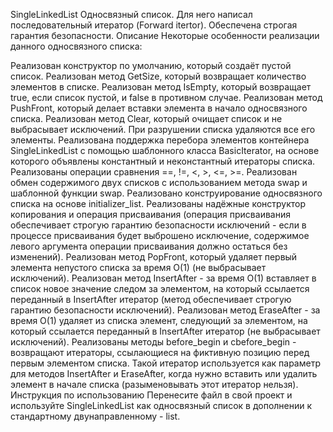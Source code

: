 SingleLinkedList
Односвязный список. Для него написал последовательный итератор (Forward itertor). Обеспечена строгая гарантия безопасности.
Описание
Некоторые особенности реализации данного односвязного списка:

Реализован конструктор по умолчанию, который создаёт пустой список.
Реализован метод GetSize, который возвращает количество элементов в списке.
Реализован метод IsEmpty, который возвращает true, если список пустой, и false в противном случае.
Реализован метод PushFront, который делает вставки элемента в начало односвязного списка.
Реализован метод Clear, который очищает список и не выбрасывает исключений.
При разрушении списка удаляются все его элементы.
Реализована поддержка перебора элементов контейнера SingleLinkedList с помощью шаблонного класса BasicIterator, на основе которого объявлены константный и неконстантный итераторы списка.
Реализованы операции сравнения ==, !=, <, >, <=, >=.
Реализован обмен содержимого двух списков с использованием метода swap и шаблонной функции swap.
Реализовано конструирование односвязного списка на основе initializer_list.
Реализованы надёжные конструктор копирования и операция присваивания (операция присваивания обеспечивает строгую гарантию безопасности исключений - если в процессе присваивания будет выброшено исключение, содержимое левого аргумента операции присваивания должно остаться без изменений).
Реализован метод PopFront, который удаляет первый элемента непустого списка за время O(1) (не выбрасывает исключений).
Реализован метод InsertAfter - за время O(1) вставляет в список новое значение следом за элементом, на который ссылается переданный в InsertAfter итератор (метод обеспечивает строгую гарантию безопасности исключений).
Реализован метод EraseAfter - за время O(1) удаляет из списка элемент, следующий за элементом, на который ссылается переданный в InsertAfter итератор (не выбрасывает исключений).
Реализованы методы before_begin и cbefore_begin - возвращают итераторы, ссылающиеся на фиктивную позицию перед первым элементом списка. Такой итератор используется как параметр для методов InsertAfter и EraseAfter, когда нужно вставить или удалить элемент в начале списка (разыменовывать этот итератор нельзя).
Инструкция по использованию
Перенесите файл в свой проект и используйте SingleLinkedList как односвязный список в дополнении к стандартному двунаправленному - list.
